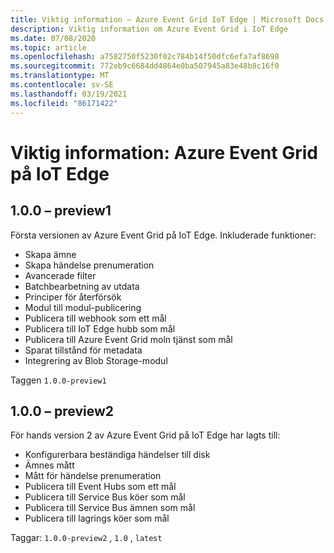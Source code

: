 ```yaml
---
title: Viktig information – Azure Event Grid IoT Edge | Microsoft Docs
description: Viktig information om Azure Event Grid i IoT Edge
ms.date: 07/08/2020
ms.topic: article
ms.openlocfilehash: a7582750f5230f02c784b14f50dfc6efa7af8698
ms.sourcegitcommit: 772eb9c6684dd4864e0ba507945a83e48b8c16f0
ms.translationtype: MT
ms.contentlocale: sv-SE
ms.lasthandoff: 03/19/2021
ms.locfileid: "86171422"
---
```

# <a name="release-notes-azure-event-grid-on-iot-edge"></a>Viktig information: Azure Event Grid på IoT Edge

## <a name="100-preview1"></a>1.0.0 – preview1

Första versionen av Azure Event Grid på IoT Edge. Inkluderade funktioner:

* Skapa ämne
* Skapa händelse prenumeration
* Avancerade filter
* Batchbearbetning av utdata
* Principer för återförsök
* Modul till modul-publicering
* Publicera till webhook som ett mål
* Publicera till IoT Edge hubb som mål
* Publicera till Azure Event Grid moln tjänst som mål
* Sparat tillstånd för metadata
* Integrering av Blob Storage-modul

Taggen `1.0.0-preview1`

## <a name="100-preview2"></a>1.0.0 – preview2

För hands version 2 av Azure Event Grid på IoT Edge har lagts till:

* Konfigurerbara beständiga händelser till disk
* Ämnes mått
* Mått för händelse prenumeration
* Publicera till Event Hubs som ett mål
* Publicera till Service Bus köer som mål
* Publicera till Service Bus ämnen som mål
* Publicera till lagrings köer som mål

Taggar: `1.0.0-preview2` , `1.0` , `latest`